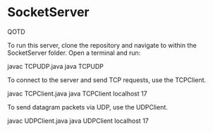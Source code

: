 # SocketServer
QOTD

To run this server, clone the repository and navigate to within the SocketServer folder.
Open a terminal and run:

javac TCPUDP.java
java TCPUDP

To connect to the server and send TCP requests, use the TCPClient.

javac TCPClient.java
java TCPClient localhost 17

To send datagram packets via UDP, use the UDPClient.

javac UDPClient.java
java UDPClient localhost 17
